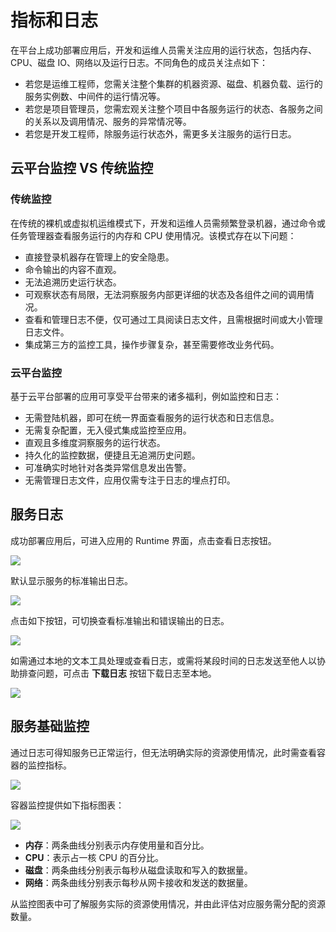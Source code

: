 # 指标和日志

在平台上成功部署应用后，开发和运维人员需关注应用的运行状态，包括内存、CPU、磁盘 IO、网络以及运行日志。不同角色的成员关注点如下：

* 若您是运维工程师，您需关注整个集群的机器资源、磁盘、机器负载、运行的服务实例数、中间件的运行情况等。
* 若您是项目管理员，您需宏观关注整个项目中各服务运行的状态、各服务之间的关系以及调用情况、服务的异常情况等。
* 若您是开发工程师，除服务运行状态外，需更多关注服务的运行日志。

## 云平台监控 VS 传统监控

### 传统监控

在传统的裸机或虚拟机运维模式下，开发和运维人员需频繁登录机器，通过命令或任务管理器查看服务运行的内存和 CPU 使用情况。该模式存在以下问题：

* 直接登录机器存在管理上的安全隐患。
* 命令输出的内容不直观。
* 无法追溯历史运行状态。
* 可观察状态有局限，无法洞察服务内部更详细的状态及各组件之间的调用情况。
* 查看和管理日志不便，仅可通过工具阅读日志文件，且需根据时间或大小管理日志文件。
* 集成第三方的监控工具，操作步骤复杂，甚至需要修改业务代码。

### 云平台监控

基于云平台部署的应用可享受平台带来的诸多福利，例如监控和日志：

* 无需登陆机器，即可在统一界面查看服务的运行状态和日志信息。
* 无需复杂配置，无入侵式集成监控至应用。
* 直观且多维度洞察服务的运行状态。
* 持久化的监控数据，便捷且无追溯历史问题。
* 可准确实时地针对各类异常信息发出告警。
* 无需管理日志文件，应用仅需专注于日志的埋点打印。

## 服务日志

成功部署应用后，可进入应用的 Runtime 界面，点击查看日志按钮。

![](http://terminus-paas.oss-cn-hangzhou.aliyuncs.com/paas-doc/2022/02/23/caa48190-876e-4e5b-b4ee-8bdd81b7abdd.png)

默认显示服务的标准输出日志。

![](http://terminus-paas.oss-cn-hangzhou.aliyuncs.com/paas-doc/2022/02/24/2eafc16c-5509-4406-aa32-cf92718856a0.png)

点击如下按钮，可切换查看标准输出和错误输出的日志。

![](http://terminus-paas.oss-cn-hangzhou.aliyuncs.com/paas-doc/2022/02/24/9db959e9-2b69-4c21-8b4c-0e6f7a17d7d0.png)

如需通过本地的文本工具处理或查看日志，或需将某段时间的日志发送至他人以协助排查问题，可点击 **下载日志** 按钮下载日志至本地。

![](http://terminus-paas.oss-cn-hangzhou.aliyuncs.com/paas-doc/2022/02/24/8e11a7b6-bbb5-4300-8fd2-0440c7acded3.png)

## 服务基础监控

通过日志可得知服务已正常运行，但无法明确实际的资源使用情况，此时需查看容器的监控指标。

![](http://terminus-paas.oss-cn-hangzhou.aliyuncs.com/paas-doc/2022/02/24/ddedd0a5-4687-43ed-9cfb-2bf76c495050.png)

容器监控提供如下指标图表：

![](http://terminus-paas.oss-cn-hangzhou.aliyuncs.com/paas-doc/2022/02/24/fac12299-ae51-4d22-9a5a-418dd039745a.png)

* **内存**：两条曲线分别表示内存使用量和百分比。
* **CPU**：表示占一核 CPU 的百分比。
* **磁盘**：两条曲线分别表示每秒从磁盘读取和写入的数据量。
* **网络**：两条曲线分别表示每秒从网卡接收和发送的数据量。

从监控图表中可了解服务实际的资源使用情况，并由此评估对应服务需分配的资源数量。
